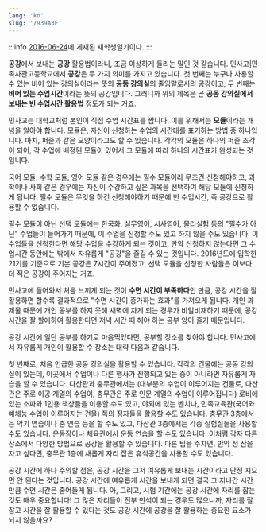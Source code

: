 ```yaml
---
lang: 'ko'
slug: '/939A3F'
---
```


:::info
[2016-06-24](./../.././docs/journals/2016-06-24.md)에 게재된 재학생일기이다.
:::

**공강**에서 보내는 **공강** 활용법이라니, 조금 이상하게 들리는 말인 것 같습니다. 민사고|민족사관고등학교에서 **공강**은 두 가지 의미를 가지고 있습니다. 첫 번째는 누구나 사용할 수 있는 비어 있는 강의실이라는 뜻의 **공동 강의실**의 줄임말로서의 공강이고, 두 번째는 **비어 있는 수업시간**이라는 뜻의 공강입니다. 그러니까 위의 제목은 곧 **공동 강의실에서 보내는 빈 수업시간 활용법** 정도가 되는 거죠.

민사고는 대학교처럼 본인이 직접 수업 시간표를 짭니다. 이를 위해서는 **모듈**이라는 개념을 알아야 합니다. 모듈은, 자신이 신청하는 수업의 시간대를 표기하는 방법 중 하나입니다. 마치, 퍼즐과 같은 모양이라고도 할 수 있습니다. 각각의 모듈은 하나의 퍼즐 조각이 되어, 각 수업에 배정된 모듈이 있어서 그 모듈에 따라 하나의 시간표가 완성되는 것입니다.

국어 모듈, 수학 모듈, 영어 모듈 같은 경우에는 필수 모듈이라 무조건 신청해야하고, 과학이나 사회 같은 경우에는 자신이 수강하고 싶은 과목을 선택하여 해당 모듈에 신청하게 됩니다. 필수 모듈은 무엇을 하건 신청해야하기 때문에 빈 수업시간, 즉 공강으로 활용할 수 없습니다.

필수 모듈이 아닌 선택 모듈에는 한국화, 실무영어, 시사영어, 물리실험 등의 "필수가 아닌" 수업들이 들어가기 때문에, 이 수업을 신청할 수도 있고 하지 않을 수도 있습니다. 이 수업들을 신청한다면 해당 수업을 수강하게 되는 것이고, 만약 신청하지 않는다면 그 수업시간 동안에는 밖에서 자유롭게 "공강"을 즐길 수 있는 것입니다. 2016년도에 입학한 21기를 기준으로 기본 공강은 7시간이 주어졌고, 선택 모듈을 신청한 사람들은 이보다 더 적은 공강이 주어지는 거죠.

민사고에 들어와서 처음 느끼게 되는 것이 **수면 시간이 부족하다**인 만큼, 공강 시간을 잘 활용하면 할수록 결과적으로 "수면 시간이 증가하는 효과"를 가져오게 됩니다. 개인 과제물 때문에 개인 공부를 하지 못해 새벽에 자게 되는 경우가 비일비재하기 때문에, 공강 시간을 잘 할애하여 활용한다면 저녁 시간 때 해야 하는 공부 양이 줄기 때문입니다.

공강 시간에 일단 공부를 하기로 마음먹었다면, 공부할 장소를 찾아야 합니다. 민사고에서 자유롭게 개인이 활용할 수 장소는 대략 다음과 같습니다.

첫 번째로, 처음 언급한 공동 강의실을 활용할 수 있습니다. 각각의 건물에는 공동 강의실이 있는데, 이곳에서 수업이나 다른 행사가 진행되고 있는 중이 아니라면 자유롭게 자습을 할 수 있습니다. 다산관과 충무관에서는 (대부분의 수업이 이루어지는 건물로, 다산관은 주로 이공 계열의 수업이, 충무관은 주로 인문 계열의 수업이 이루어집니다) 로비에 있는 소파와 1인용 책상들을 이용할 수도 있고, 야외에 있는 벤치나, 민족교육관(국어와 예체능 수업이 이루어지는 건물) 쪽의 정자들을 활용할 수도 있습니다. 충무관 3층에서는 악기 연습이나 춤 연습 등을 할 수도 있고, 다산관 3층에서는 각종 실험실들을 사용할 수도 있습니다. 운동장이나 체육관에서 운동 연습을 할 수도 있습니다. 이처럼 각자 다른 장소에서 다양한 방법으로 공강을 활용할 수 있습니다. 다른 팁을 주자면, 만약 정 잠을 자고 싶다면, 충무관 1층에 새롭게 자리 잡은 휴식공간을 사용할 수도 있습니다.

공강 시간에 하나 주의할 점은, 공강 시간을 그저 여유롭게 보내는 시간이라고 단정 지으면 안 된다는 것입니다. 공강 시간에 여유롭게 시간을 보내게 되면 결국 그 지나간 시간만큼 수면 시간은 줄어들게 됩니다. 아, 그리고, 시험 기간에는 공강 시간에 자리를 잡는 것도 매우 중요합니다! 그 많은 자리들이 전부 만석이 되는 경우도 많으니까, 자리를 잘 잡고 시간을 잘 활용할 수 있다는 것도 공강 시간에 공강을 잘 활용하는 중요한 요소가 되지 않을까요?

<head>
  <html lang="ko-KR"/>
</head>
